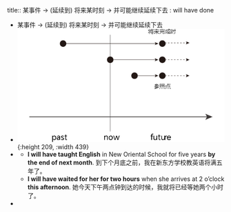 title:: 某事件 → (延续到) 将来某时刻 → 并可能继续延续下去 : will have done

- 某事件 → (延续到) 将来某时刻 → 并可能继续延续下去
- ![image.png](../assets/image_1645150026790_0.png){:height 209, :width 439}
-
	- **I will have taught English** in New Oriental School for five years **by the end of next month**. 到下个月底之前，我在新东方学校教英语将满五年了。
	- **I will have waited for her for two hours** when she arrives at 2 o’clock **this afternoon**. 她今天下午两点钟到达的时候，我就将已经等她两个小时了。
-